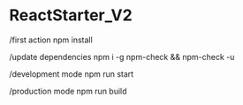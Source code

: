 # ReactStarter_V2

/first action
npm install

/update dependencies
npm i -g npm-check && npm-check -u

/development mode
npm run start

/production mode
npm run build

